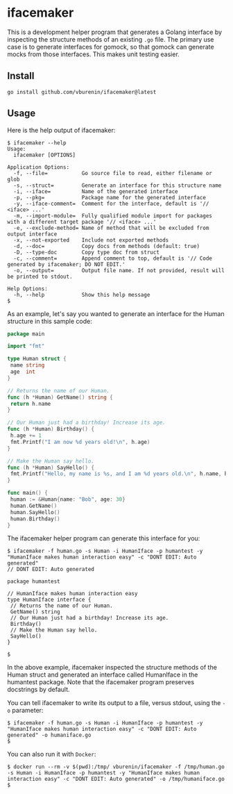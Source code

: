 # ifacemaker

This is a development helper program that generates a Golang interface by inspecting
the structure methods of an existing `.go` file. The primary use case is to generate
interfaces for gomock, so that gomock can generate mocks from those interfaces. This
makes unit testing easier.

## Install

```console
go install github.com/vburenin/ifacemaker@latest
```

## Usage

Here is the help output of ifacemaker:

```console
$ ifacemaker --help
Usage:
  ifacemaker [OPTIONS]

Application Options:
  -f, --file=           Go source file to read, either filename or glob
  -s, --struct=         Generate an interface for this structure name
  -i, --iface=          Name of the generated interface
  -p, --pkg=            Package name for the generated interface
  -y, --iface-comment=  Comment for the interface, default is '// <iface> ...'
  -m, --import-module=  Fully qualified module import for packages with a different target package '// <iface> ...'
  -e, --exclude-method= Name of method that will be excluded from output interface
  -x, --not-exported    Include not exported methods
  -d, --doc=            Copy docs from methods (default: true)
  -D, --type-doc        Copy type doc from struct
  -c, --comment=        Append comment to top, default is '// Code generated by ifacemaker; DO NOT EDIT.'
  -o, --output=         Output file name. If not provided, result will be printed to stdout.

Help Options:
  -h, --help            Show this help message
$
```

As an example, let's say you wanted to generate an interface for the Human structure
in this sample code:

```go
package main

import "fmt"

type Human struct {
 name string
 age  int
}

// Returns the name of our Human.
func (h *Human) GetName() string {
 return h.name
}

// Our Human just had a birthday! Increase its age.
func (h *Human) Birthday() {
 h.age += 1
 fmt.Printf("I am now %d years old!\n", h.age)
}

// Make the Human say hello.
func (h *Human) SayHello() {
 fmt.Printf("Hello, my name is %s, and I am %d years old.\n", h.name, h.age)
}

func main() {
 human := &Human{name: "Bob", age: 30}
 human.GetName()
 human.SayHello()
 human.Birthday()
}
```

The ifacemaker helper program can generate this interface for you:

```console
$ ifacemaker -f human.go -s Human -i HumanIface -p humantest -y "HumanIface makes human interaction easy" -c "DONT EDIT: Auto generated"
// DONT EDIT: Auto generated

package humantest

// HumanIface makes human interaction easy
type HumanIface interface {
 // Returns the name of our Human.
 GetName() string
 // Our Human just had a birthday! Increase its age.
 Birthday()
 // Make the Human say hello.
 SayHello()
}

$
```

In the above example, ifacemaker inspected the structure methods of the Human struct
and generated an interface called HumanIface in the humantest package. Note that the
ifacemaker program preserves docstrings by default.

You can tell ifacemaker to write its output to a file, versus stdout, using the `-o`
parameter:

```console
$ ifacemaker -f human.go -s Human -i HumanIface -p humantest -y "HumanIface makes human interaction easy" -c "DONT EDIT: Auto generated" -o humaniface.go
$
```

You can also run it with `Docker`:

```console
$ docker run --rm -v $(pwd):/tmp/ vburenin/ifacemaker -f /tmp/human.go -s Human -i HumanIface -p humantest -y "HumanIface makes human interaction easy" -c "DONT EDIT: Auto generated" -o /tmp/humaniface.go
$
```
